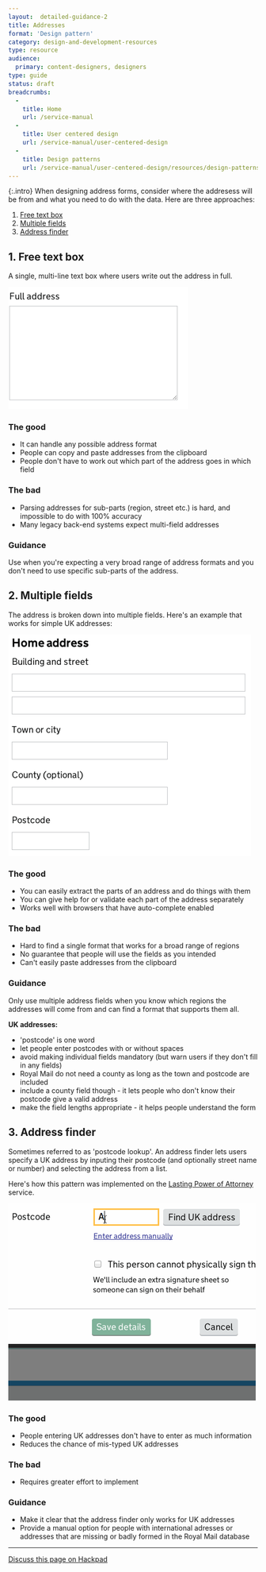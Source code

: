 ```yaml
---
layout:  detailed-guidance-2
title: Addresses
format: 'Design pattern'
category: design-and-development-resources
type: resource
audience:
  primary: content-designers, designers
type: guide
status: draft
breadcrumbs:
  -
    title: Home
    url: /service-manual
  -
    title: User centered design
    url: /service-manual/user-centered-design  
  -
    title: Design patterns
    url: /service-manual/user-centered-design/resources/design-patterns.html
---
```


{:.intro}
When designing address forms, consider where the addresess will be from and what you need to do with the data.
Here are three approaches:


1. [Free text box](#free-text-box)
2. [Multiple fields](#multiple-fields)
3. [Address finder](#address-finder)

## 1. Free text box

A single, multi-line text box where users write out the address in full.

<div class="example">
  <img src="/service-manual/assets/images/design-patterns/full-address.png" alt="An example of a single multi-line address field">
</div>

### The good

* It can handle any possible address format
* People can copy and paste addresses from the clipboard
* People don't have to work out which part of the address goes in which field

### The bad

* Parsing addresses for sub-parts (region, street etc.) is hard, and impossible to do with 100% accuracy
* Many legacy back-end systems expect multi-field addresses

### Guidance

Use when you're expecting a very broad range of address formats and you don't need to use specific sub-parts of the address.


## 2. Multiple fields

The address is broken down into multiple fields. Here's an example that works for simple UK addresses:

<div class="example">
  <img src="/service-manual/assets/images/design-patterns/multi-line-address.png" alt="An example of multiple address fields">
</div>

### The good

* You can easily extract the parts of an address and do things with them
* You can give help for or validate each part of the address separately
* Works well with browsers that have auto-complete enabled


### The bad

* Hard to find a single format that works for a broad range of regions
* No guarantee that people will use the fields as you intended
* Can't easily paste addresses from the clipboard

### Guidance

Only use multiple address fields when you know which regions the addresses will come from and can find a format that supports them all.

**UK addresses:**

* 'postcode' is one word
* let people enter postcodes with or without spaces
* avoid making individual fields mandatory (but warn users if they don't fill in any fields)
* Royal Mail do not need a county as long as the town and postcode are included
* include a county field though - it lets people who don't know their postcode give a valid address
* make the field lengths appropriate - it helps people understand the form


## 3. Address finder

Sometimes referred to as 'postcode lookup'. An address finder lets users specify a UK address by inputing their postcode (and optionally street name or number) and selecting the address from a list.

Here's how this pattern was implemented on the [Lasting Power of Attorney](https://lastingpowerofattorney.service.gov.uk/) service.

<div class="example">
  <img src="/service-manual/assets/images/design-patterns/postcode-lookup.gif" alt="An example of an address finder">
</div>

### The good

* People entering UK addresses don't have to enter as much information
* Reduces the chance of mis-typed UK addresses

### The bad

* Requires greater effort to implement

### Guidance

* Make it clear that the address finder only works for UK addresses
* Provide a manual option for people with international adresses or addresses that are missing or badly formed in the Royal Mail database


---

[Discuss this page on Hackpad](https://designpatterns.hackpad.com/Addresses-CgrMSGRAhRc)

